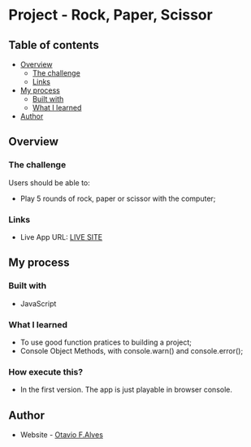 # Project - Rock, Paper, Scissor

## Table of contents

- [Overview](#overview)
  - [The challenge](#the-challenge)
  - [Links](#links)
- [My process](#my-process)
  - [Built with](#built-with)
  - [What I learned](#what-i-learned)
- [Author](#author)

## Overview

### The challenge

Users should be able to:

- Play 5 rounds of rock, paper or scissor with the computer;

### Links

- Live App URL: [LIVE SITE](https://otaviofigueredoalves.github.io/rock-paper-scissor/)

## My process

### Built with

- JavaScript

### What I learned

- To use good function pratices to building a project;
- Console Object Methods, with console.warn() and console.error();

### How execute this?

- In the first version. The app is just playable in browser console.

## Author

- Website - [Otavio F.Alves](https://otaviofigueredoalves-portfolio.vercel.app/)

